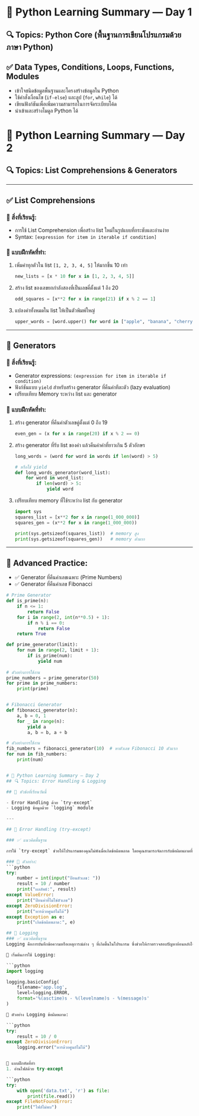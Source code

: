 # 🚀 Python Learning Summary — Day 1 
## 🔍 Topics: Python Core (พื้นฐานการเขียนโปรแกรมด้วยภาษา Python)

## ✅ Data Types, Conditions, Loops, Functions, Modules
- เข้าใจชนิดข้อมูลพื้นฐานและโครงสร้างข้อมูลใน Python
- ใช้คำสั่งเงื่อนไข (`if-else`) และลูป (`for`, `while`) ได้
- เขียนฟังก์ชันเพื่อเพิ่มความสามารถในการจัดระเบียบโค้ด
- นำเข้าและสร้างโมดูล Python ได้


# 🚀 Python Learning Summary — Day 2  
## 🔍 Topics: List Comprehensions & Generators

---

## ✅ List Comprehensions

### 📌 สิ่งที่เรียนรู้:
- การใช้ List Comprehension เพื่อสร้าง list ใหม่ในรูปแบบที่กระชับและอ่านง่าย
- Syntax: `[expression for item in iterable if condition]`

### 🧪 แบบฝึกหัดที่ทำ:
1. เพิ่มค่าทุกตัวใน list `[1, 2, 3, 4, 5]` ให้มากขึ้น 10 เท่า  
    ```python
    new_lists = [x * 10 for x in [1, 2, 3, 4, 5]]
    ```

2. สร้าง list ของเลขยกกำลังสองที่เป็นเลขคี่ตั้งแต่ 1 ถึง 20  
    ```python
    odd_squares = [x**2 for x in range(21) if x % 2 == 1]
    ```

3. แปลงคำทั้งหมดใน list ให้เป็นตัวพิมพ์ใหญ่  
    ```python
    upper_words = [word.upper() for word in ["apple", "banana", "cherry"]]
    ```

---

## 🔄 Generators

### 📌 สิ่งที่เรียนรู้:
- Generator expressions: `(expression for item in iterable if condition)`
- ฟังก์ชันแบบ `yield` สำหรับสร้าง generator ที่คืนค่าทีละตัว (lazy evaluation)
- เปรียบเทียบ Memory ระหว่าง list และ generator

### 🧪 แบบฝึกหัดที่ทำ:

1. สร้าง generator ที่คืนค่าตัวเลขคู่ตั้งแต่ 0 ถึง 19  
    ```python
    even_gen = (x for x in range(20) if x % 2 == 0)
    ```

2. สร้าง generator ที่รับ list ของคำ แล้วคืนค่าคำที่ยาวเกิน 5 ตัวอักษร  
    ```python
    long_words = (word for word in words if len(word) > 5)

    # หรือใช้ yield
    def long_words_generator(word_list):
        for word in word_list:
            if len(word) > 5:
                yield word
    ```

3. เปรียบเทียบ memory ที่ใช้ระหว่าง list กับ generator  
    ```python
    import sys
    squares_list = [x**2 for x in range(1_000_000)]
    squares_gen = (x**2 for x in range(1_000_000))

    print(sys.getsizeof(squares_list))  # memory สูง
    print(sys.getsizeof(squares_gen))   # memory ต่ำมาก
    ```

---

## 🌟 Advanced Practice:

- ✅ Generator ที่คืนค่าเลขเฉพาะ (Prime Numbers)
- ✅ Generator ที่คืนค่าเลข Fibonacci

```python
# Prime Generator
def is_prime(n):
    if n <= 1:
        return False
    for i in range(2, int(n**0.5) + 1):
        if n % i == 0:
            return False
    return True

def prime_generator(limit):
    for num in range(2, limit + 1):
        if is_prime(num):
            yield num
            
# ตัวอย่างการใช้งาน
prime_numbers = prime_generator(50)
for prime in prime_numbers:
    print(prime)


# Fibonacci Generator
def fibonacci_generator(n):
    a, b = 0, 1
    for _ in range(n):
        yield a
        a, b = b, a + b

# ตัวอย่างการใช้งาน
fib_numbers = fibonacci_generator(10)  # หาตัวเลข Fibonacci 10 ตัวแรก
for num in fib_numbers:
    print(num)


# 🚀 Python Learning Summary — Day 2  
## 🔍 Topics: Error Handling & Logging

## 📘 หัวข้อที่เรียนวันนี้

- Error Handling ด้วย `try-except`
- Logging ข้อมูลด้วย `logging` module

---

## 🔸 Error Handling (try-except)

### ✅ แนวคิดพื้นฐาน

การใช้ `try-except` ช่วยให้โปรแกรมของคุณไม่พังเมื่อเกิดข้อผิดพลาด โดยคุณสามารถจัดการกับข้อผิดพลาดที่คาดไว้ได้อย่างปลอดภัย

### 🔧 ตัวอย่าง:
```python
try:
    number = int(input("ป้อนตัวเลข: "))
    result = 10 / number
    print("ผลลัพธ์:", result)
except ValueError:
    print("ป้อนค่าที่ไม่ใช่ตัวเลข")
except ZeroDivisionError:
    print("หารด้วยศูนย์ไม่ได้")
except Exception as e:
    print("เกิดข้อผิดพลาด:", e)

## 🔸 Logging
### ✅ แนวคิดพื้นฐาน
Logging คือการบันทึกข้อความหรือเหตุการณ์ต่าง ๆ ที่เกิดขึ้นในโปรแกรม ซึ่งช่วยให้เราตรวจสอบปัญหาย้อนหลังได้

🔧 เริ่มต้นการใช้ Logging:

```python
import logging

logging.basicConfig(
    filename='app.log',
    level=logging.ERROR,
    format='%(asctime)s - %(levelname)s - %(message)s'
)

🔧 ตัวอย่าง Logging ข้อผิดพลาด:

```python
try:
    result = 10 / 0
except ZeroDivisionError:
    logging.error("หารด้วยศูนย์ไม่ได้")


🧪 แบบฝึกหัดที่ทำ
1. อ่านไฟล์ด้วย try-except

```python
try:
    with open('data.txt', 'r') as file:
        print(file.read())
except FileNotFoundError:
    print("ไฟล์ไม่พบ")